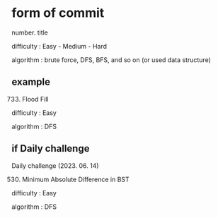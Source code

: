 # form of commit
number. title

difficulty : Easy - Medium - Hard 

algorithm : brute force, DFS, BFS, and so on (or used data structure)<br>

## example
733. Flood Fill 

difficulty : Easy

algorithm : DFS

## if Daily challenge
Daily challenge (2023. 06. 14)

530. Minimum Absolute Difference in BST

difficulty : Easy

algorithm : DFS
